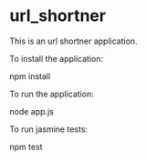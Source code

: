 # url_shortner
This is an url shortner application.

To install the application:

npm install

To run the application:

node app.js

To run jasmine tests:

npm test

